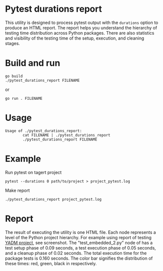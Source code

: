 Pytest durations report
=======================

This utility is designed to process pytest output with the `durations` option to produce an HTML report.
The report helps you understand the hierarchy of testing time distribution across Python packages.
There are also statistics and visibility of the testing time of the setup, execution, and cleaning stages.

Build and run
=============

```
go build
./pytest_durations_report FILENAME
```

or

```
go run . FILENAME
```

Usage
=====

```
Usage of ./pytest_durations_report:
        cat FILENAME | ./pytest_durations_report
        ./pytest_durations_report FILENAME
```

Example
=======

Run pytest on tagert project
```
pytest --durations 0 path/to/project > project_pytest.log
```

Make report
```
./pytest_durations_report project_pytest.log
```

Report
======

The result of executing the utility is one HTML file. Each node represents a level of the Python project hierarchy.
For example using report of testing [YADM project](https://github.com/ticketscloud/yadm), see screenshot.
The "test_embedded_2.py" node of has a test setup phase of 0.09 seconds, a test execution phase of 0.05 seconds, and a cleanup phase of 0.02 seconds. The total execution time for the package tests is 0.160 seconds. The color bar signifies the distribution of these times: red, green, black in respectively.
